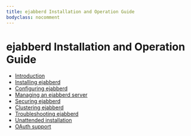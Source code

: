```yaml
---
title: ejabberd Installation and Operation Guide
bodyclass: nocomment
---
```


# ejabberd Installation and Operation Guide

- [Introduction][1]
- [Installing ejabberd][2]
- [Configuring ejabberd][3]
- [Managing an ejabberd server][4]
- [Securing ejabberd][5]
- [Clustering ejabberd][6]
- [Troubleshooting ejabberd][7]
- [Unattended installation][8]
- [OAuth support][9]

[1]:	/admin/guide/introduction/ "Introduction"
[2]:	/admin/guide/installation/
[3]:	/admin/guide/configuration/
[4]:	/admin/guide/managing/
[5]:	/admin/guide/security/
[6]:	/admin/guide/clustering/
[7]:	/admin/guide/troubleshooting/
[8]:    /admin/guide/unattended/
[9]:    /admin/guide/oauth/
